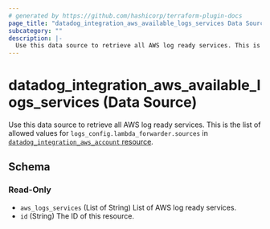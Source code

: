 ```yaml
---
# generated by https://github.com/hashicorp/terraform-plugin-docs
page_title: "datadog_integration_aws_available_logs_services Data Source - terraform-provider-datadog"
subcategory: ""
description: |-
  Use this data source to retrieve all AWS log ready services. This is the list of allowed values for logs_config.lambda_forwarder.sources in datadog_integration_aws_account resource https://registry.terraform.io/providers/DataDog/datadog/latest/docs/resources/integration_aws_account.
---
```


# datadog_integration_aws_available_logs_services (Data Source)

Use this data source to retrieve all AWS log ready services. This is the list of allowed values for `logs_config.lambda_forwarder.sources` in [`datadog_integration_aws_account` resource](https://registry.terraform.io/providers/DataDog/datadog/latest/docs/resources/integration_aws_account).



<!-- schema generated by tfplugindocs -->
## Schema

### Read-Only

- `aws_logs_services` (List of String) List of AWS log ready services.
- `id` (String) The ID of this resource.
